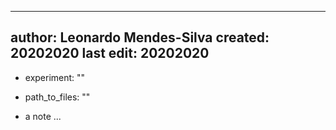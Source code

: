 ----
author: Leonardo Mendes-Silva
created: 20202020
last edit: 20202020
-----

- experiment: ""
- path_to_files: ""

- a note
    ...
